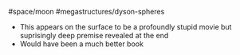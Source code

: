 #space/moon #megastructures/dyson-spheres 
- This appears on the surface to be a profoundly stupid movie but suprisingly deep premise revealed at the end
- Would have been a much better book